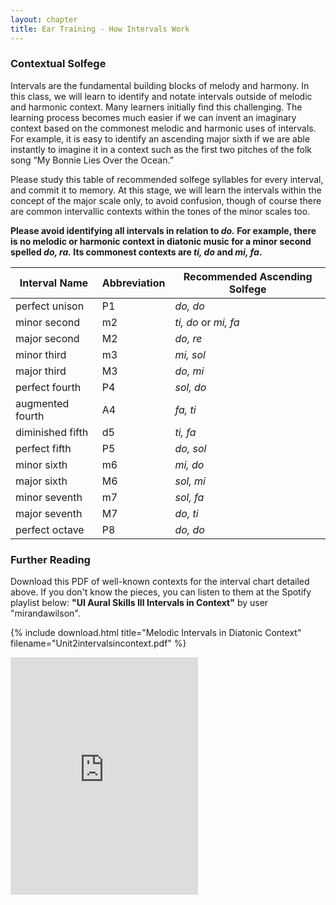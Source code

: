 ```yaml
---
layout: chapter
title: Ear Training - How Intervals Work
---
```

### Contextual Solfege

Intervals are the fundamental building blocks of melody and harmony. In this class, we will learn to identify and notate intervals outside of melodic and harmonic context. Many learners initially find this challenging. The learning process becomes much easier if we can invent an imaginary context based on the commonest melodic and harmonic uses of intervals. For example, it is easy to identify an ascending major sixth if we are able instantly to imagine it in a context such as the first two pitches of the folk song “My Bonnie Lies Over the Ocean.”

Please study this table of recommended solfege syllables for every interval, and commit it to memory. At this stage, we will learn the intervals within the concept of the major scale only, to avoid confusion, though of course there are common intervallic contexts within the tones of the minor scales too.

**Please avoid identifying all intervals in relation to *do.* For example, there is no melodic or harmonic context in diatonic music for a minor second spelled *do, ra.* Its commonest contexts are *ti, do* and *mi, fa*.**

|**Interval Name**   |**Abbreviation**|**Recommended Ascending Solfege**|
|--------------------|----------------|---------------------------------|
|perfect unison      | P1             |*do, do*                         |
|minor second        | m2             |*ti, do* or *mi, fa*             |
|major second        | M2             |*do, re*                         |
|minor third         | m3             |*mi, sol*                        |
|major third         | M3             |*do, mi*                         |
|perfect fourth      | P4             |*sol, do*                        |
|augmented fourth    | A4             |*fa, ti*                         |
|diminished fifth    | d5             |*ti, fa*                         |
|perfect fifth       | P5             |*do, sol*                        |
|minor sixth         | m6             |*mi, do*                         |
|major sixth         | M6             |*sol, mi*                        |
|minor seventh       | m7             |*sol, fa*                        |
|major seventh       | M7             |*do, ti*                         |
|perfect octave      | P8             |*do, do*                         |

### Further Reading

Download this PDF of well-known contexts for the interval chart detailed above. If you don't know the pieces, you can listen to them at the Spotify playlist below: **"UI Aural Skills III Intervals in Context"** by user "mirandawilson".

{% include download.html title="Melodic Intervals in Diatonic Context" filename="Unit2intervalsincontext.pdf" %}

<iframe src="https://open.spotify.com/embed/playlist/4ivoFH5A9lbUjEN1NQtUmh" width="300" height="380" frameborder="0" allowtransparency="true" allow="encrypted-media"></iframe> 